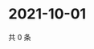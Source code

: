 # 2021-10-01

共 0 条

<!-- BEGIN -->
<!-- 最后更新时间 Fri Oct 01 2021 16:17:32 GMT+0800 (China Standard Time) -->

<!-- END -->
